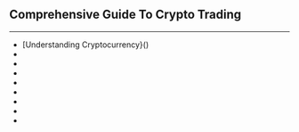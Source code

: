 ## Comprehensive Guide To Crypto Trading
___

* [Understanding Cryptocurrency}()
* []()
* []()
* []()
* []()
* []()
* []()
* []()
* []()
